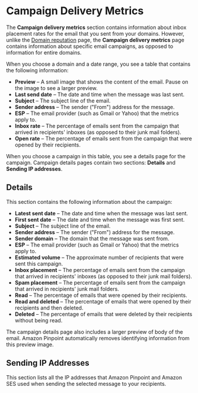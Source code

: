 # Campaign Delivery Metrics<a name="channels-email-deliverability-dashboard-campaign-delivery"></a>

The **Campaign delivery metrics** section contains information about inbox placement rates for the email that you sent from your domains\. However, unlike the [Domain reputation](channels-email-deliverability-dashboard-domain.md) page, the **Campaign delivery metrics** page contains information about specific email campaigns, as opposed to information for entire domains\.

When you choose a domain and a date range, you see a table that contains the following information:
+ **Preview** – A small image that shows the content of the email\. Pause on the image to see a larger preview\.
+ **Last send date** – The date and time when the message was last sent\.
+ **Subject** – The subject line of the email\.
+ **Sender address** – The sender \("From"\) address for the message\.
+ **ESP** – The email provider \(such as Gmail or Yahoo\) that the metrics apply to\.
+ **Inbox rate** – The percentage of emails sent from the campaign that arrived in recipients' inboxes \(as opposed to their junk mail folders\)\.
+ **Open rate** – The percentage of emails sent from the campaign that were opened by their recipients\.

When you choose a campaign in this table, you see a details page for the campaign\. Campaign details pages contain two sections: **Details** and **Sending IP addresses**\.

## Details<a name="channels-email-deliverability-dashboard-campaign-delivery-details"></a>

This section contains the following information about the campaign:
+ **Latest sent date** – The date and time when the message was last sent\.
+ **First sent date** – The date and time when the message was first sent\.
+ **Subject** – The subject line of the email\.
+ **Sender address** – The sender \("From"\) address for the message\.
+ **Sender domain** – The domain that the message was sent from\.
+ **ESP** – The email provider \(such as Gmail or Yahoo\) that the metrics apply to\.
+ **Estimated volume** – The approximate number of recipients that were sent this campaign\.
+ **Inbox placement** – The percentage of emails sent from the campaign that arrived in recipients' inboxes \(as opposed to their junk mail folders\)\.
+ **Spam placement** – The percentage of emails sent from the campaign that arrived in recipients' junk mail folders\.
+ **Read** – The percentage of emails that were opened by their recipients\.
+ **Read and deleted** – The percentage of emails that were opened by their recipients and then deleted\.
+ **Deleted** – The percentage of emails that were deleted by their recipients without being read\.

The campaign details page also includes a larger preview of body of the email\. Amazon Pinpoint automatically removes identifying information from this preview image\.

## Sending IP Addresses<a name="channels-email-deliverability-dashboard-campaign-delivery-sending-ip"></a>

This section lists all the IP addresses that Amazon Pinpoint and Amazon SES used when sending the selected message to your recipients\.